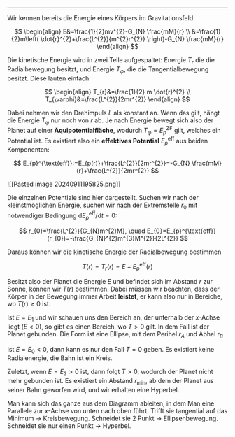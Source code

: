  ***

Wir kennen bereits die Energie eines Körpers im Gravitationsfeld:

$$
\begin{align}
E&=\frac{1}{2}mv^{2}-G_{N} \frac{mM}{r} \\
&=\frac{1}{2}m\left( \dot{r}^{2}+\frac{L^{2}}{m^{2}r^{2}} \right)-G_{N} \frac{mM}{r}
\end{align}
$$

Die kinetische Energie wird in zwei Teile aufgespaltet: Energie $T_{r}$ die die Radialbewegung besitzt, und Energie $T_{\varphi}$, die die Tangentialbewegung besitzt. Diese lauten einfach

$$
\begin{align}
T_{r}&=\frac{1}{2} m \dot{r}^{2} \\
T_{\varphi}&=\frac{L^{2}}{2mr^{2}}
\end{align}
$$

Dabei nehmen wir den Drehimpuls $L$ als konstant an. Wenn das gilt, hängt die Energie $T_{\varphi}$ nur noch von $r$ ab. Je nach Energie bewegt sich also der Planet auf einer **Äquipotentialfläche**, wodurch $T_{\varphi}=E_{p}^{\text{ZF}}$ gilt, welches ein Potential ist. Es existiert also ein **effektives Potential** $E_{p}^{\text{eff}}$ aus beiden Komponenten:

$$
E_{p}^{\text{eff}}:=E_{p(r)}+\frac{L^{2}}{2mr^{2}}=-G_{N} \frac{mM}{r}+\frac{L^{2}}{2mr^{2}}
$$

![[Pasted image 20240911195825.png]]

Die einzelnen Potentiale sind hier dargestellt. Suchen wir nach der kleinstmöglichen Energie, suchen wir nach der Extremstelle $r_{0}$ mit notwendiger Bedingung $\text{d}E_{p}^{\text{eff}} /\text{d}t=0$:

$$
r_{0}=\frac{L^{2}}{G_{N}m^{2}M}, \quad E_{0}=E_{p}^{\text{eff}}(r_{0})=-\frac{G_{N}^{2}m^{3}M^{2}}{2L^{2}}
$$

Daraus können wir die kinetische Energie der Radialbewegung bestimmen

$$
T(r)=T_{r}(r)=E-E_{p}^{\text{eff}}(r)
$$

Besitzt also der Planet die Energie $E$ und befindet sich im Abstand $r$ zur Sonne, können wir $T(r)$ bestimmen. Dabei müssen wir beachten, dass der Körper in der Bewegung immer Arbeit **leistet**, er kann also nur in Bereiche, wo $T(r)\geq 0$ ist.

Ist $E=E_{1}$ und wir schauen uns den Bereich an, der unterhalb der $x$-Achse liegt ($E<0$), so gibt es einen Bereich, wo $T>0$ gilt. In dem Fall ist der Planet gebunden. Die Form ist eine Ellipse, mit dem Perihel $r_{A}$ und Abhel $r_{B}$

Ist $E=E_{0}<0$, dann kann es nur den Fall $T=0$ geben. Es existiert keine Radialenergie, die Bahn ist ein Kreis.

Zuletzt, wenn $E=E_{2}>0$ ist, dann folgt $T>0$, wodurch der Planet nicht mehr gebunden ist. Es existiert ein Abstand $r_{\text{min}}$, ab dem der Planet aus seiner Bahn geworfen wird, und wir erhalten eine Hyperbel.

Man kann sich das ganze aus dem Diagramm ableiten, in dem Man eine Parallele zur $x$-Achse von unten nach oben führt. Trifft sie tangential auf das Minimum $\to$ Kreisbewegung. Schneidet sie 2 Punkt $\to$ Ellipsenbewegung. Schneidet sie nur einen Punkt $\to$ Hyperbel.